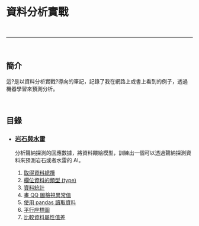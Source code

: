 # 資料分析實戰

<br>

----------------------------------------------------


<br>

## 簡介

這?是以資料分析實戰?導向的筆記，記錄了我在網路上或書上看到的例子，透過機器學習來預測分析。

<br>

## 目錄

*   ### [岩石與水雷](./mines-vs-rocks)

    分析聲納探測的回應數據，將資料餵給模型，訓練出一個可以透過聲納探測資料來預測岩石或者水雷的 AI。
    
    1.  [取得資料總攬](./mines-vs-rocks/_01_data_summaries.py)
    2.  [欄位資料的類型 (type)](./mines-vs-rocks/_02_column_attr.py)
    3.  [資料統計](./mines-vs-rocks/_03_data_statistics.py)
    4.  [畫 QQ 圖檢視異常值](./mines-vs-rocks/_04_plot_QQ.py)
    5.  [使用 pandas 讀取資料](./mines-vs-rocks/_05_pandas_read_summaries.py)
    6.  [平行座標圖](./mines-vs-rocks/_06_line_plot.py)
    7.  [比較資料屬性值差](./mines-vs-rocks/_07_compare_attr.py)
    
    <br>
